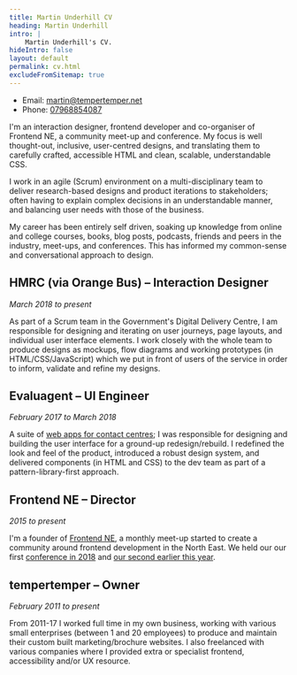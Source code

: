 ```yaml
---
title: Martin Underhill CV
heading: Martin Underhill
intro: |
    Martin Underhill's CV.
hideIntro: false
layout: default
permalink: cv.html
excludeFromSitemap: true
---
```


- Email: [martin@tempertemper.net](mailto:martin@tempertemper.net)
- Phone: [07968854087](tel:00447968854087)

I'm an interaction designer, frontend developer and co-organiser of Frontend NE, a community meet-up and conference. My focus is well thought-out, inclusive, user-centred designs, and translating them to carefully crafted, accessible HTML and clean, scalable, understandable CSS.

I work in an agile (Scrum) environment on a multi-disciplinary team to deliver research-based designs and product iterations to stakeholders; often having to explain complex decisions in an understandable manner, and balancing user needs with those of the business.

My career has been entirely self driven, soaking up knowledge from online and college courses, books, blog posts, podcasts, friends and peers in the industry, meet-ups, and conferences. This has informed my common-sense and conversational approach to design.


## HMRC (via Orange Bus) – Interaction Designer
<i>March 2018 to present</i>

As part of a Scrum team in the Government's Digital Delivery Centre, I am responsible for designing and iterating on user journeys, page layouts, and individual user interface elements. I work closely with the whole team to produce designs as mockups, flow diagrams and working prototypes (in HTML/CSS/JavaScript) which we put in front of users of the service in order to inform, validate and refine my designs.


## Evaluagent – UI Engineer
<i>February 2017 to March 2018</i>

A suite of [web apps for contact centres](https://www.evaluagent.com); I was responsible for designing and building the user interface for a ground-up redesign/rebuild. I redefined the look and feel of the product, introduced a robust design system, and delivered components (in HTML and CSS) to the dev team as part of a pattern-library-first approach.


## Frontend NE – Director
<i>2015 to present</i>

I'm a founder of [Frontend NE](https://www.frontendne.co.uk), a monthly meet-up started to create a community around frontend development in the North East. We held our our first [conference in 2018](https://2018.frontendne.co.uk) and [our second earlier this year](https://2019.frontendne.co.uk).


## tempertemper – Owner
<i>February 2011 to present</i>

From 2011-17 I worked full time in my own business, working with various small enterprises (between 1 and 20 employees) to produce and maintain their custom built marketing/brochure websites. I also freelanced with various companies where I provided extra or specialist frontend, accessibility and/or UX resource.
